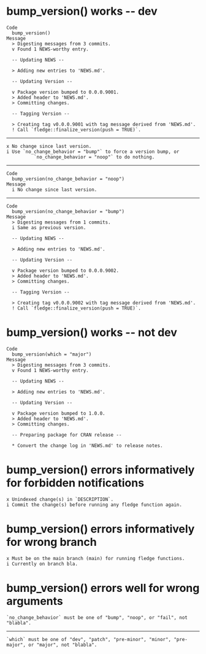 # bump_version() works -- dev

    Code
      bump_version()
    Message
      > Digesting messages from 3 commits.
      v Found 1 NEWS-worthy entry.
      
      -- Updating NEWS --
      
      > Adding new entries to 'NEWS.md'.
      
      -- Updating Version --
      
      v Package version bumped to 0.0.0.9001.
      > Added header to 'NEWS.md'.
      > Committing changes.
      
      -- Tagging Version --
      
      > Creating tag v0.0.0.9001 with tag message derived from 'NEWS.md'.
      ! Call `fledge::finalize_version(push = TRUE)`.

---

    x No change since last version.
    i Use `no_change_behavior = "bump"` to force a version bump, or
              `no_change_behavior = "noop"` to do nothing.

---

    Code
      bump_version(no_change_behavior = "noop")
    Message
      i No change since last version.

---

    Code
      bump_version(no_change_behavior = "bump")
    Message
      > Digesting messages from 1 commits.
      i Same as previous version.
      
      -- Updating NEWS --
      
      > Adding new entries to 'NEWS.md'.
      
      -- Updating Version --
      
      v Package version bumped to 0.0.0.9002.
      > Added header to 'NEWS.md'.
      > Committing changes.
      
      -- Tagging Version --
      
      > Creating tag v0.0.0.9002 with tag message derived from 'NEWS.md'.
      ! Call `fledge::finalize_version(push = TRUE)`.

# bump_version() works -- not dev

    Code
      bump_version(which = "major")
    Message
      > Digesting messages from 3 commits.
      v Found 1 NEWS-worthy entry.
      
      -- Updating NEWS --
      
      > Adding new entries to 'NEWS.md'.
      
      -- Updating Version --
      
      v Package version bumped to 1.0.0.
      > Added header to 'NEWS.md'.
      > Committing changes.
      
      -- Preparing package for CRAN release --
      
      * Convert the change log in 'NEWS.md' to release notes.

# bump_version() errors informatively for forbidden notifications

    x Unindexed change(s) in `DESCRIPTION`.
    i Commit the change(s) before running any fledge function again.

# bump_version() errors informatively for wrong branch

    x Must be on the main branch (main) for running fledge functions.
    i Currently on branch bla.

# bump_version() errors well for wrong arguments

    `no_change_behavior` must be one of "bump", "noop", or "fail", not "blabla".

---

    `which` must be one of "dev", "patch", "pre-minor", "minor", "pre-major", or "major", not "blabla".

